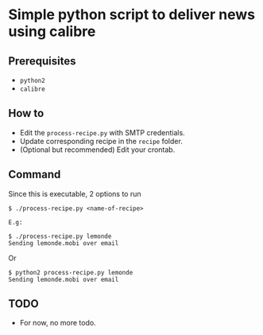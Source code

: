 # Simple python script to deliver news using calibre

## Prerequisites

- `python2`
- `calibre`

## How to

- Edit the `process-recipe.py` with SMTP credentials.
- Update corresponding recipe in the `recipe` folder.
- (Optional but recommended) Edit your crontab.

## Command

Since this is executable, 2 options to run

```
$ ./process-recipe.py <name-of-recipe>

E.g:

$ ./process-recipe.py lemonde
Sending lemonde.mobi over email
```

Or

```
$ python2 process-recipe.py lemonde
Sending lemonde.mobi over email
```

## TODO

- For now, no more todo.
